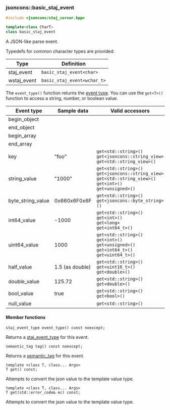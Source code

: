 ### jsoncons::basic_staj_event

```c++
#include <jsoncons/staj_cursor.hpp>

template<class CharT>
class basic_staj_event
```

A JSON-like parse event.

Typedefs for common character types are provided:

Type                |Definition
--------------------|------------------------------
staj_event     |`basic_staj_event<char>`
wstaj_event    |`basic_staj_event<wchar_t>`

The `event_type()` function returns the [event type](doc/ref/staj_event_type.md).
You can use the `get<T>()` function to access a string, number, or boolean value.

| Event type        | Sample data | Valid accessors |
|-------------------|------------------------|-----------------|
| begin_object      |                        | |            
| end_object        |                        | |
| begin_array       |                        | |
| end_array         |                        | |
| key               | "foo"                  | `get<std::string>()`<br>`get<jsoncons::string_view>`<br>`get<std::string_view>()` |
| string_value      | "1000"                 | `get<std::string>()`<br>`get<jsoncons::string_view>`<br>`get<std::string_view>()`<br>`get<int>()`<br>`get<unsigned>()` |
| byte_string_value | 0x660x6F0x6F           | `get<std::string>()`<br>`get<jsoncons::byte_string>()` |
| int64_value       | -1000                  | `get<std::string>()`<br>`get<int>()`<br>`get<long>`<br>`get<int64_t>()` |
| uint64_value      | 1000                   | `get<std::string>()`<br>`get<int>()`<br>`get<unsigned>()`<br>`get<int64_t>()`<br>`get<uint64_t>()` |
| half_value        | 1.5 (as double)        | `get<std::string>()`<br>`get<uint16_t>()`<br>`get<double>()` |
| double_value      | 125.72                 | `get<std::string>()`<br>`get<double>()` |
| bool_value        | true                   | `get<std::string>()`<br>`get<bool>()` |
| null_value        |                        | `get<std::string>()` |

#### Member functions

    staj_event_type event_type() const noexcept;
Returns a [staj_event_type](staj_event_type.md) for this event.

    semantic_tag tag() const noexcept;
Returns a [semantic_tag](semantic_tag.md) for this event.

    template <class T, class... Args>
    T get() const;
Attempts to convert the json value to the template value type.

    template <class T, class... Args>
    T get(std::error_code& ec) const;
Attempts to convert the json value to the template value type.

